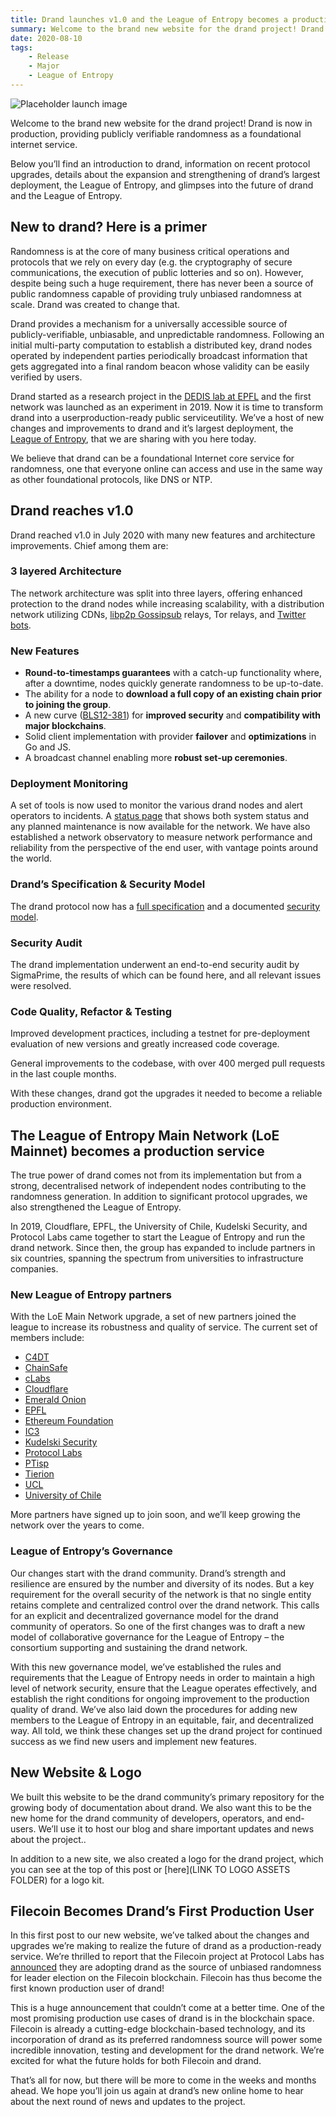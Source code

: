 ```yaml
---
title: Drand launches v1.0 and the League of Entropy becomes a production service!
summary: Welcome to the brand new website for the drand project! Drand is now in production providing publicly verifiable randomness as a foundational internet service.
date: 2020-08-10
tags:
    - Release
    - Major
    - League of Entropy
---
```


![Placeholder launch image](/images/social-card.png)

Welcome to the brand new website for the drand project! Drand is now in production, providing publicly verifiable randomness as a foundational internet service.

Below you’ll find an introduction to drand, information on recent protocol upgrades, details about the expansion and strengthening of drand’s largest deployment, the League of Entropy, and glimpses into the future of drand and the League of Entropy.

## New to drand? Here is a primer

Randomness is at the core of many business critical operations and protocols that we rely on every day (e.g. the cryptography of secure communications, the execution of public lotteries and so on). However, despite being such a huge requirement, there has never been a source of public randomness capable of providing truly unbiased randomness at scale. Drand was created to change that. 

Drand provides a mechanism for a universally accessible source of publicly-verifiable, unbiasable, and unpredictable randomness. Following an initial multi-party computation to establish a distributed key, drand nodes operated by independent parties periodically broadcast information that gets aggregated into a final random beacon whose validity can be easily verified by users. 

Drand started as a research project in the [DEDIS lab at EPFL](http://dedis.epfl.ch/) and the first network was launched as an experiment in 2019. Now it is time to transform drand into a userproduction-ready public serviceutility. We’ve a host of new changes and improvements to drand and it’s largest deployment, the [League of Entropy](http://leagueofentropy.com/), that we are sharing with you here today.

We believe that drand can be a foundational Internet core service for randomness, one that everyone online can access and use in the same way as other foundational protocols, like DNS or NTP.

## Drand reaches v1.0

Drand reached v1.0 in July 2020 with many new features and architecture improvements. Chief among them are:

### 3 layered Architecture

The network architecture was split into three layers, offering enhanced protection to the drand nodes while increasing scalability, with a distribution network utilizing CDNs, [libp2p Gossipsub](https://blog.ipfs.io/2020-05-20-gossipsub-v1.1/) relays, Tor relays, and [Twitter bots](https://twitter.com/loebot).

### New Features

* **Round-to-timestamps guarantees** with a catch-up functionality where, after a downtime, nodes quickly generate randomness to be up-to-date.
* The ability for a node to **download a full copy of an existing chain prior to joining the group**.
* A new curve ([BLS12-381](https://electriccoin.co/blog/new-snark-curve/)) for **improved security** and **compatibility with major blockchains**.
* Solid client implementation with provider **failover** and **optimizations** in Go and JS.
* A broadcast channel enabling more **robust set-up ceremonies**.

### Deployment Monitoring

A set of tools is now used to monitor the various drand nodes and alert operators to incidents. A [status page](https://drand.statuspage.io/) that shows both system status and any planned maintenance is now available for the network. We have also established a network observatory to measure network performance and reliability from the perspective of the end user, with vantage points around the world.

### Drand’s Specification & Security Model

The drand protocol now has a [full specification](/docs/specification/) and a documented [security model](/docs/security-model/). 

### Security Audit

The drand implementation underwent an end-to-end security audit by SigmaPrime, the results of which can be found here, and all relevant issues were resolved.

### Code Quality, Refactor & Testing

Improved development practices, including a testnet for pre-deployment evaluation of new versions and greatly increased code coverage.

General improvements to the codebase, with over 400 merged pull requests in the last couple months.

With these changes, drand got the upgrades it needed to become  a reliable production environment.

## The League of Entropy Main Network (LoE Mainnet) becomes a production service

The true power of drand comes not from its implementation but from a strong, decentralised network of independent nodes contributing to the randomness generation. In addition to significant protocol upgrades, we also strengthened the League of Entropy.

In 2019, Cloudflare, EPFL, the University of Chile, Kudelski Security, and Protocol Labs came together to start the League of Entropy and run the drand network. Since then, the group has expanded to include partners in six countries, spanning the spectrum from universities to infrastructure companies. 

### New League of Entropy partners

With the LoE Main Network upgrade, a set of new partners joined the league to increase its robustness and quality of service. The current set of members include:

* [C4DT](https://www.c4dt.org)
* [ChainSafe](https://chainsafe.io/)
* [cLabs](https://celo.org/about)
* [Cloudflare](https://www.cloudflare.com/)
* [Emerald Onion](https://emeraldonion.org/)
* [EPFL](https://www.epfl.ch/labs/dedis/)
* [Ethereum Foundation](https://ethereum.foundation/)
* [IC3](https://www.initc3.org/)
* [Kudelski Security](https://www.kudelskisecurity.com/)
* [Protocol Labs](https://protocol.ai/)
* [PTisp](https://ptisp.pt/)
* [Tierion](https://tierion.com/)
* [UCL](https://www.ucl.ac.uk/)
* [University of Chile](https://www.uchile.cl)

More partners have signed up to join soon, and we’ll keep growing the network over the years to come.

### League of Entropy’s Governance

Our changes start with the drand community. Drand’s strength and resilience are ensured by the number and diversity of its nodes. But a key requirement for the overall security of the network is that no single entity retains complete and centralized control over the drand network. This calls for an explicit and decentralized governance model for the drand community of operators. So one of the first changes was to draft a new model of collaborative governance for the League of Entropy – the consortium supporting and sustaining the drand network.

With this new governance model, we’ve established the rules and requirements that the League of Entropy needs in order to maintain a high level of network security, ensure that the League operates effectively, and establish the right conditions for ongoing improvement to the production quality of drand. We’ve also laid down the procedures for adding new members to the League of Entropy in an equitable, fair, and decentralized way. All told, we think these changes set up the drand project for continued success as we find new users and implement new features.

## New Website & Logo

We built this website to be the drand community’s primary repository for the growing body of documentation about drand. We also want this to be the new home for the drand community of developers, operators, and end-users. We’ll use it to host our blog and  share important updates and news about the project..

In addition to a new site, we also created a logo for the drand project, which you can see at the top of this post or [here](LINK TO LOGO ASSETS FOLDER) for a logo kit. 

## Filecoin Becomes Drand’s First Production User
 
In this first post to our new website, we’ve talked about the changes and upgrades we’re making to realize the future of drand as a production-ready service. We’re thrilled to report that the Filecoin project at Protocol Labs has [announced](https://filecoin.io/blog/filecoin-testnet-phase-2-is-here/) they are adopting drand as the source of unbiased randomness for leader election on the Filecoin blockchain. Filecoin has thus become the first known production user of drand!  

This is a huge announcement that couldn’t come at a better time. One of the most promising production use cases of drand is in the blockchain space. Filecoin is already a cutting-edge blockchain-based technology, and its incorporation of drand as its preferred randomness source will power some incredible innovation, testing and development for the drand network. We’re excited for what the future holds for both Filecoin and drand. 

That’s all for now, but there will be more to come in the weeks and months ahead. We hope you’ll join us again at drand’s new online home to hear about the next round of news and updates to the project. 
